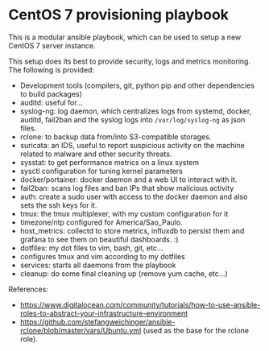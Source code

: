 # CentOS 7 provisioning playbook 

This is a modular ansible playbook, which can be used to setup a new CentOS 7 server instance. 

This setup does its best to provide security, logs and metrics monitoring. The following is provided: 

- Development tools (compilers, git, python pip and other dependencies to build packages)
- auditd: useful for... 
- syslog-ng: log daemon, which centralizes logs from systemd, docker, auditd, fail2ban and the syslog logs into `/var/log/syslog-ng` as json files.
- rclone: to backup data from/into S3-compatible storages.
- suricata: an IDS, useful to report suspicious activity on the machine related to malware and other security threats. 
- sysstat: to get performance metrics on a linux system
- sysctl configuration for tuning kernel parameters 
- docker/portainer: docker daemon and a web UI to interact with it. 
- fail2ban: scans log files and ban IPs that show malicious activity
- auth: create a sudo user with access to the docker daemon and also sets the ssh keys for it. 
- tmux: the tmux multiplexer, with my custom configuration for it 
- timezone/ntp configured for America/Sao_Paulo.
- host_metrics: collectd to store metrics, influxdb to persist them and grafana to see them on beautiful dashboards. :) 
- dotfiles: my dot files to vim, bash, git, etc...
- configures tmux and vim according to my dotfiles
- services: starts all daemons from the playbook 
- cleanup: do some final cleaning up (remove yum cache, etc...)

References: 
- https://www.digitalocean.com/community/tutorials/how-to-use-ansible-roles-to-abstract-your-infrastructure-environment
- https://github.com/stefangweichinger/ansible-rclone/blob/master/vars/Ubuntu.yml (used as the base for the rclone role).

